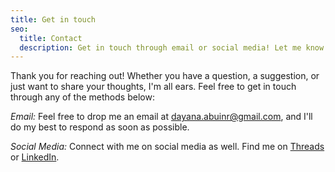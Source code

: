 ```yaml
---
title: Get in touch
seo:
  title: Contact
  description: Get in touch through email or social media! Let me know how I can help.
---
```


Thank you for reaching out! Whether you have a question, a suggestion, or just want to share your thoughts, I'm all ears. Feel free to get in touch through any of the methods below:

_Email:_
Feel free to drop me an email at [dayana.abuinr@gmail.com](mailto:dayana.abuinr@gmail.com), and I'll do my best to respond as soon as possible.

_Social Media:_
Connect with me on social media as well. Find me on [Threads](https://www.threads.net/@dayanaabuinrios) or [LinkedIn](https://www.linkedin.com/in/dayana-abuin-rios).
